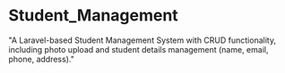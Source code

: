# Student_Management
"A Laravel-based Student Management System with CRUD functionality, including photo upload and student details management (name, email, phone, address)."
